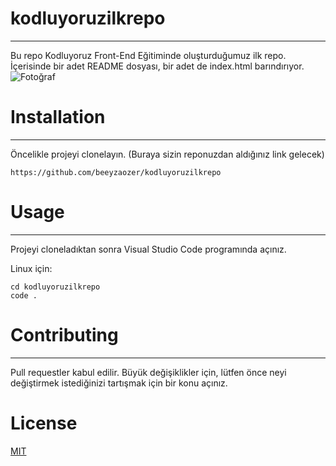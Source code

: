 # kodluyoruzilkrepo
***
Bu repo Kodluyoruz Front-End Eğitiminde oluşturduğumuz ilk repo. İçerisinde bir adet README dosyası, bir adet de index.html barındırıyor.
![Fotoğraf](https://pbs.twimg.com/profile_images/1455864531163484162/rkhx1wmz_400x400.jpg)

# Installation
***
Öncelikle projeyi clonelayın. (Buraya sizin reponuzdan aldığınız link gelecek)
```
https://github.com/beeyzaozer/kodluyoruzilkrepo

```

# Usage
***
Projeyi cloneladıktan sonra Visual Studio Code programında açınız.

Linux için: 

```
cd kodluyoruzilkrepo
code .

```

# Contributing
***
Pull requestler kabul edilir. Büyük değişiklikler için, lütfen önce neyi değiştirmek istediğinizi tartışmak için bir konu açınız.

# License

[MIT](https://choosealicense.com/licenses/mit/)
